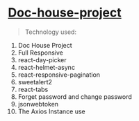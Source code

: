 # [Doc-house-project](https://doc-house-9a7bf.web.app/)
> Technology used:
1. Doc House Project
2. Full Responsive
3. react-day-picker
4. react-helmet-async
5. react-responsive-pagination
6. sweetalert2
7. react-tabs
8. Forget password and change password
9. jsonwebtoken
10. The Axios Instance use
